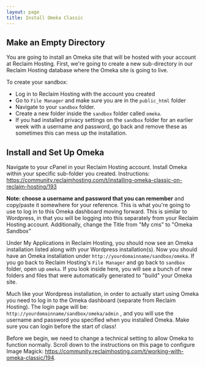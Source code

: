 ```yaml
---
layout: page
title: Install Omeka Classic
---
```


## Make an Empty Directory

You are going to install an Omeka site that will be hosted with your account at Reclaim Hosting. First, we're going to create a new sub-directory in our Reclaim Hosting database where the Omeka site is going to live.

To create your sandbox:
- Log in to Reclaim Hosting with the account you created
- Go to `File Manager` and make sure you are in the `public_html` folder
- Navigate to your `sandbox` folder.
- Create a new folder inside the `sandbox` folder called `omeka`.
- If you had installed privacy settings on the `sandbox` folder for an earlier week with a username and password, go back and remove these as sometimes this can mess up the installation.

## Install and Set Up Omeka

Navigate to your cPanel in your Reclaim Hosting account. Install Omeka within your specific sub-folder you created. Instructions: <https://community.reclaimhosting.com/t/installing-omeka-classic-on-reclaim-hosting/193>

**Note: choose a username and password that you can remember** and copy/paste it somewhere for your reference. This is what you're going to use to log in to this Omeka dashboard moving forward. This is similar to Wordpress, in that you will be logging into this separately from your Reclaim Hosting account. Additionally, change the Title from "My cms" to "Omeka Sandbox"

Under My Applications in Reclaim Hosting, you should now see an Omeka installation listed along with your Wordpress installation(s). Now you should have an Omeka installation under `http://yourdomainname/sandbox/omeka`. If you go back to Reclaim Hosting's `File Manager` and go back to `sandbox` folder, open up `omeka`. If you look inside here, you will see a bunch of new folders and files that were automatically generated to "build" your Omeka site. 

Much like your Wordpress installation, in order to actually start using Omeka you need to log in to the Omeka dashboard (separate from Reclaim Hosting). The login page will be: `http://yourdomainname/sandbox/omeka/admin` , and you will use the username and password you specified when you installed Omeka. Make sure you can login before the start of class!

Before we begin, we need to change a technical setting to allow Omeka to function normally. Scroll down to the instructions on this page to configure Image Magick: <https://community.reclaimhosting.com/t/working-with-omeka-classic/194>.




